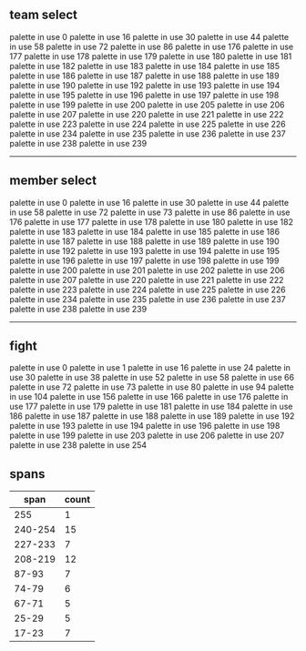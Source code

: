 ## team select

palette in use 0
palette in use 16
palette in use 30
palette in use 44
palette in use 58
palette in use 72
palette in use 86
palette in use 176
palette in use 177
palette in use 178
palette in use 179
palette in use 180
palette in use 181
palette in use 182
palette in use 183
palette in use 184
palette in use 185
palette in use 186
palette in use 187
palette in use 188
palette in use 189
palette in use 190
palette in use 192
palette in use 193
palette in use 194
palette in use 195
palette in use 196
palette in use 197
palette in use 198
palette in use 199
palette in use 200
palette in use 205
palette in use 206
palette in use 207
palette in use 220
palette in use 221
palette in use 222
palette in use 223
palette in use 224
palette in use 225
palette in use 226
palette in use 234
palette in use 235
palette in use 236
palette in use 237
palette in use 238
palette in use 239

---

## member select

palette in use 0
palette in use 16
palette in use 30
palette in use 44
palette in use 58
palette in use 72
palette in use 73
palette in use 86
palette in use 176
palette in use 177
palette in use 178
palette in use 180
palette in use 182
palette in use 183
palette in use 184
palette in use 185
palette in use 186
palette in use 187
palette in use 188
palette in use 189
palette in use 190
palette in use 192
palette in use 193
palette in use 194
palette in use 195
palette in use 196
palette in use 197
palette in use 198
palette in use 199
palette in use 200
palette in use 201
palette in use 202
palette in use 206
palette in use 207
palette in use 220
palette in use 221
palette in use 222
palette in use 223
palette in use 224
palette in use 225
palette in use 226
palette in use 234
palette in use 235
palette in use 236
palette in use 237
palette in use 238
palette in use 239

---

## fight

palette in use 0
palette in use 1
palette in use 16
palette in use 24
palette in use 30
palette in use 38
palette in use 52
palette in use 58
palette in use 66
palette in use 72
palette in use 73
palette in use 80
palette in use 94
palette in use 104
palette in use 156
palette in use 166
palette in use 176
palette in use 177
palette in use 179
palette in use 181
palette in use 184
palette in use 186
palette in use 187
palette in use 188
palette in use 189
palette in use 192
palette in use 193
palette in use 194
palette in use 196
palette in use 198
palette in use 199
palette in use 203
palette in use 206
palette in use 207
palette in use 238
palette in use 254

## spans

| span    | count |
| ------- | ----- |
| 255     | 1     |
| 240-254 | 15    |
| 227-233 | 7     |
| 208-219 | 12    |
| 87-93   | 7     |
| 74-79   | 6     |
| 67-71   | 5     |
| 25-29   | 5     |
| 17-23   | 7     |
